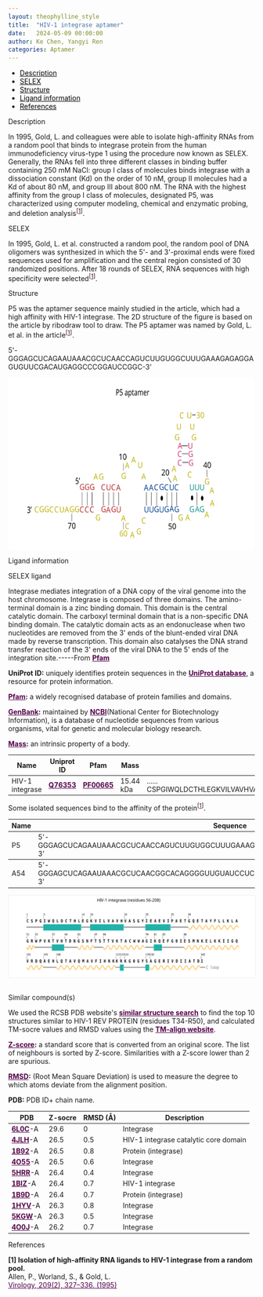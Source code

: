 ```yaml
---
layout: theophylline_style
title:  "HIV-1 integrase aptamer"
date:   2024-05-09 00:00:00
author: Ke Chen, Yangyi Ren
categories: Aptamer
---
```

<html>


<div class="side-nav">
<ul>
    <div class="side-nav-item"><li><a href="#description" style="color: #000000;">Description</a></li></div>
    <div class="side-nav-item"><li><a href="#SELEX" style="color: #000000;">SELEX</a></li></div>
    <div class="side-nav-item"><li><a href="#Structure" style="color: #000000;">Structure</a></li></div>
    <div class="side-nav-item"><li><a href="#ligand-recognition" style="color: #000000;">Ligand information</a></li></div>
    <div class="side-nav-item"><li><a href="#references" style="color: #000000;">References</a></li></div>
    </ul>
</div>


<p class="header_box" id="description">Description</p>
<p>In 1995, Gold, L. and colleagues were able to isolate high-affinity RNAs from a random pool that binds to integrase protein from the human immunodeficiency virus-type 1 using the procedure now known as SELEX. Generally, the RNAs fell into three different classes in binding buffer containing 250 mM NaCl: group I class of molecules binds integrase with a dissociation constant (Kd) on the order of 10 nM, group II molecules had a Kd of about 80 nM, and group III about 800 nM. The RNA with the highest affinity from the group I class of molecules, designated P5, was characterized using computer modeling, chemical and enzymatic probing, and deletion analysis<sup>[<a href="#ref1" style="color:#520049">1</a>]</sup>.<br></p>


<p class="header_box" id="SELEX">SELEX</p>
<p>In 1995, Gold, L. et al. constructed a random pool, the random pool of DNA oligomers was synthesized in which the 5'- and 3'-proximal ends were fixed sequences used for amplification and the central region consisted of 30 randomized positions. After 18 rounds of SELEX, RNA sequences with high specificity were selected<sup>[<a href="#ref1" style="color:#520049">1</a>]</sup>.</p>
<p>


<p class="header_box" id="Structure">Structure</p>
<p>P5 was the aptamer sequence mainly studied in the article, which had a high affinity with HIV-1 integrase. The 2D structure of the figure is based on the article by ribodraw tool to draw. The P5 aptamer was named by Gold, L. et al. in the article<sup>[<a href="#ref1" style="color:#520049">1</a>]</sup>.</p>
<p>5'-GGGAGCUCAGAAUAAACGCUCAACCAGUCUUGUGGCUUUGAAAGAGAGGAGUGUUCGACAUGAGGCCCGGAUCCGGC-3'</p>
<img src="/images/2D/P5_aptamer_2D1.svg" alt="drawing" style="width:800px;height:350px;display:block;margin:0 auto;border-radius:0;" class="img-responsive">
<div style="display: flex; justify-content: center;"></div>



<p class="header_box" id="ligand-recognition">Ligand information</p> 

<p class="blowheader_box">SELEX ligand</p>
<p>Integrase mediates integration of a DNA copy of the viral genome into the host chromosome. Integrase is composed of three domains. The amino-terminal domain is a zinc binding domain. This domain is the central catalytic domain. The carboxyl terminal domain that is a non-specific DNA binding domain. The catalytic domain acts as an endonuclease when two nucleotides are removed from the 3' ends of the blunt-ended viral DNA made by reverse transcription. This domain also catalyses the DNA strand transfer reaction of the 3' ends of the viral DNA to the 5' ends of the integration site.-----From <a href="https://www.ebi.ac.uk/interpro/entry/pfam/PF00665/" target="_blank" style="color:#520049; text-decoration: underline;"><b>Pfam</b></a></p>

<p class="dot-paragraph"><b>UniProt ID:</b> uniquely identifies protein sequences in the <a href="https://www.uniprot.org/" target="_blank" style="color:#520049; text-decoration: underline;"><b>UniProt database</b></a>, a resource for protein information.</p>
<p class="dot-paragraph"><b><a href="https://www.ebi.ac.uk/interpro/" target="_blank" style="color:#520049; text-decoration: underline;"><b>Pfam</b></a>:</b> a widely recognised database of protein families and domains.</p>
<p class="dot-paragraph"><b><a href="https://www.ncbi.nlm.nih.gov/genbank/" target="_blank" style="color:#520049; text-decoration: underline;"><b>GenBank</b></a>:</b> maintained by <a href="https://www.ncbi.nlm.nih.gov/" target="_blank" style="color:#520049; text-decoration: underline;"><b>NCBI</b></a>(National Center for Biotechnology Information), is a database of nucleotide sequences from various organisms, vital for genetic and molecular biology research.</p>
<p class="dot-paragraph"><b><a href="https://en.wikipedia.org/wiki/Mass" target="_blank" style="color:#520049; text-decoration: underline;"><b>Mass</b></a>:</b> an intrinsic property of a body.</p>

<table class="table table-bordered" style="table-layout:fixed;width:auto;margin-left:auto;margin-right:auto;" >
  <thead>
      <tr>
        <th onclick="sortTable(0)">Name</th>
        <th onclick="sortTable(1)">Uniprot ID</th>
        <th onclick="sortTable(2)">Pfam</th>
        <th onclick="sortTable(3)">Mass</th>
        <th onclick="sortTable(4)">Protein sequence</th>
        <th onclick="sortTable(5)">PDB ID</th>
        <th onclick="sortTable(6)">GenBank</th>
      </tr>
  </thead>
    <tbody>
      <tr>
        <td name="td0">HIV-1 integrase</td>
        <td name="td1"><a href="https://www.uniprot.org/uniprotkb/Q76353/entry" target="_blank" style="color:#520049"><b>Q76353</b></a></td>
        <td name="td2"><a href="https://www.ebi.ac.uk/interpro/entry/pfam/PF00665/" target="_blank" style="color:#520049"><b>PF00665</b></a></td>
        <td name="td3">15.44 kDa</td>
        <td name="td4">
        <div class="sequence-container">
          <span class="sequence-text"></span>
          <span class="show-more" onclick="toggleSequence(event)">......</span>
          <span class="full-sequence">CSPGIWQLDCTHLEGKVILVAVHVASGYIEAEVIPAETGQETAYFLLKLAGRWPVKTVHTDNGSNFTSTTVKTACWWAGIKQEFGIESMNKELKKIIGQVRDQAEHLQTAVQMAVFIHNKKRKGGYSAGERIVDIIATDI</span>
        </div>
        </td>
        <td name="td5"><a href="https://www.rcsb.org/structure/6L0C" target="_blank" style="color:#520049"><b>6L0C</b></a></td>
        <td name="td6"><a href="https://www.ncbi.nlm.nih.gov/protein/AAC37875.1" target="_blank" style="color:#520049"><b>AAC37875.1</b></a></td>
      </tr>
	  </tbody>
  </table>

<p>Some isolated sequences bind to the affinity of the protein<sup>[<a href="#ref1" style="color:#520049">1</a>]</sup>.</p>
<table class="table table-bordered" style="table-layout:fixed;width:auto;margin-left:auto;margin-right:auto;" >
  <thead>
      <tr>
        <th onclick="sortTable(0)">Name</th>
        <th onclick="sortTable(1)">Sequence</th>
        <th onclick="sortTable(2)">Ligand</th>
        <th onclick="sortTable(3)">Affinity</th>
      </tr>
  </thead>
    <tbody>
      <tr>
        <td name="td0">P5</td>
        <td name="td1">5'-GGGAGCUCAGAAUAAACGCUCAACCAGUCUUGUGGCUUUGAAAGAGAGGAGUGUUCGACAUGAGGCCCGGAUCCGGC-3'</td>
        <td name="td2">HIV-1 integrase</td>
        <td name="td3">2-12 nM</td>
      </tr>
	  </tbody>
     <tbody>
      <tr>
        <td name="td0">A54</td>
        <td name="td1">5'-GGGAGCUCAGAAUAAACGCUCAACGGCACAGGGGUUGUAUCCUCCGGGACGAAUUCGACAUGAGGCCCGGAUCCGGC-3'</td>
        <td name="td2">HIV-1 integrase</td>
        <td name="td3">~80.0 nM</td>
      </tr>
	  </tbody>
  </table>
<div style="display: flex; justify-content: center;"></div>
<img src="/images/SELEX_ligand/P5_aptamer_SELEX_ligand.svg" alt="drawing" style="width:1000px;border:solid 1px #efefef;display:block;margin:0 auto;border-radius:0;" class="img-responsive">
<div style="display: flex; justify-content: center;"></div>
<br>



<p class="blowheader_box">Similar compound(s)</p>                    
<p>We used the RCSB PDB website's <a href="https://www.rcsb.org/docs/search-and-browse/advanced-search/structure-similarity-search" target="_blank" style="color:#520049; text-decoration: underline;"><b>similar structure search</b></a> to find the top 10 structures similar to HIV-1 REV PROTEIN (residues T34-R50), and calculated TM-socre values and RMSD values using the <a href="https://zhanggroup.org/TM-align/" target="_blank" style="color:#520049; text-decoration: underline;"><b>TM-align website</b></a>.</p>

<p class="dot-paragraph"><b><a href="https://en.wikipedia.org/wiki/Standard_score" target="_blank" style="color:#520049; text-decoration: underline;"><b>Z-score</b></a>:</b> a standard score that is converted from an original score. The list of neighbours is sorted by Z-score. Similarities with a Z-score lower than 2 are spurious.</p>
<p class="dot-paragraph"><b><a href="https://en.wikipedia.org/wiki/Root_mean_square_deviation" target="_blank" style="color:#520049; text-decoration: underline;"><b>RMSD</b></a>:</b> (Root Mean Square Deviation) is used to measure the degree to which atoms deviate from the alignment position.</p>
<p class="dot-paragraph"><b>PDB:</b> PDB ID+ chain name.</p>

<table class="table table-bordered" style="table-layout:fixed;width:auto;margin-left:auto;margin-right:auto;">
      <thead>
      <tr>
        <th onclick="sortTable(0)">PDB</th>
        <th onclick="sortTable(1)">Z-socre</th>
        <th onclick="sortTable(2)">RMSD (Å)</th>
        <th onclick="sortTable(3)">Description</th>
      </tr>
      </thead>
    <tbody>
      <tr>
      <td name="td0"><a href="https://www.rcsb.org/structure/6L0C" target="_blank" style="color:#520049"><b>6L0C</b></a>-A</td>
      <td name="td1">29.6</td>
      <td name="td2">0</td>
      <td name="td3">Integrase</td>
    </tr>
     <tr>
      <td name="td0"><a href="https://www.rcsb.org/structure/4JLH" target="_blank" style="color:#520049"><b>4JLH</b></a>-A</td>
      <td name="td1">26.5</td>
      <td name="td2">0.5</td>
      <td name="td3">HIV-1 integrase catalytic core domain</td>
    </tr>
    <tr>
      <td name="td0"><a href="https://www.rcsb.org/structure/1B92" target="_blank" style="color:#520049"><b>1B92</b></a>-A</td>
      <td name="td1">26.5</td>
      <td name="td2">0.8</td>
      <td name="td3">Protein (integrase)</td>
    </tr>
    <tr>
      <td name="td0"><a href="https://www.rcsb.org/structure/4O55" target="_blank" style="color:#520049"><b>4O55</b></a>-A</td>
      <td name="td1">26.5</td>
      <td name="td2">0.6</td>
      <td name="td3">Integrase</td>
    </tr>
    <tr>
      <td name="td0"><a href="https://www.rcsb.org/structure/5HRR" target="_blank" style="color:#520049"><b>5HRR</b></a>-A</td>
      <td name="td1">26.4</td>
      <td name="td2">0.4</td>
      <td name="td3">Integrase</td>
    </tr>
    <tr>
      <td name="td0"><a href="https://www.rcsb.org/structure/1BIZ" target="_blank" style="color:#520049"><b>1BIZ</b></a>-A</td>
      <td name="td1">26.4</td>
      <td name="td2">0.7</td>
      <td name="td3">HIV-1 integrase</td>
    </tr>
    <tr>
      <td name="td0"><a href="https://www.rcsb.org/structure/1B9D" target="_blank" style="color:#520049"><b>1B9D</b></a>-A</td>
      <td name="td1">26.4</td>
      <td name="td2">0.7</td>
      <td name="td3">Protein (integrase)</td>
    </tr>
    <tr>
      <td name="td0"><a href="https://www.rcsb.org/structure/1HYV" target="_blank" style="color:#520049"><b>1HYV</b></a>-A</td>
      <td name="td1">26.3</td>
      <td name="td2">0.8</td>
      <td name="td3">Integrase</td>
    </tr>
    <tr>
      <td name="td0"><a href="https://www.rcsb.org/structure/5KGW" target="_blank" style="color:#520049"><b>5KGW</b></a>-A</td>
      <td name="td1">26.3</td>
      <td name="td2">0.5</td>
      <td name="td3">Integrase</td>
    </tr>
    <tr>
      <td name="td0"><a href="https://www.rcsb.org/structure/4O0J" target="_blank" style="color:#520049"><b>4O0J</b></a>-A</td>
      <td name="td1">26.2</td>
      <td name="td2">0.7</td>
      <td name="td3">Integrase</td>
    </tr>
    </tbody>
  </table>


                 
<p class="header_box" id="references">References</p>
                
<a id="ref1"></a><font><strong>[1] Isolation of high-affinity RNA ligands to HIV-1 integrase from a random pool.</strong></font><br />
Allen, P., Worland, S., & Gold, L.<br />
<a href="https://pubmed.ncbi.nlm.nih.gov/7778267/" target="_blank" style="color:#520049" >Virology, 209(2), 327–336. (1995)</a>
<br/>


<script>
    function toggleSequence(event) {
      const container = event.target.closest('.sequence-container');
      container.classList.toggle('expanded');
      const showMoreText = container.querySelector('.show-more');
      
      // 展开后按钮文本变化
      if (container.classList.contains('expanded')) {
        showMoreText.textContent = '...';  // 展开后显示 "..."
      } else {
        showMoreText.textContent = '......';  // 收起后显示 "......"
      }
    }

    // 页面加载时，限制序列文本为50个字符
    window.addEventListener('load', function() {
      const sequenceContainers = document.querySelectorAll('.sequence-container');
      sequenceContainers.forEach(container => {
        const fullSeqText = container.querySelector('.full-sequence').textContent;
        const truncatedText = fullSeqText.slice(0, 20);  // 只显示前50个字符
        container.querySelector('.sequence-text').textContent = truncatedText;
      });
    });
  </script>